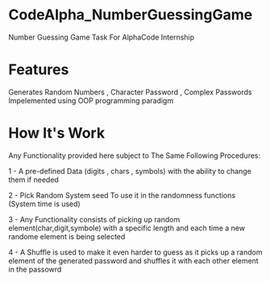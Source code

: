 # CodeAlpha_NumberGuessingGame
Number Guessing Game Task For AlphaCode Internship

# Features
  Generates Random Numbers , Character Password , Complex Passwords
  Impelemented using OOP programming paradigm

# How It's Work
  Any Functionality provided here subject to The Same Following Procedures:
  
  1 - A pre-defined Data (digits , chars , symbols) with the ability to change them if needed
  
  2 - Pick Random System seed To use it in the randomness functions (System time is used)
  
  3 - Any Functionality consists of picking up random element(char,digit,symbole) with a specific length and each time a new randome element is being selected
  
  4 - A Shuffle is used to make it even harder to guess as it picks up a random element of the generated password and shuffles it with each other element in the passowrd

